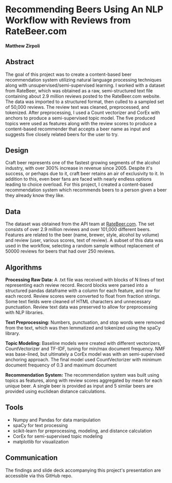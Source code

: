 # Recommending Beers Using An NLP Workflow with Reviews from RateBeer.com

#### Matthew Zirpoli

## Abstract
The goal of this project was to create a content-based beer recommendation system utilizing natural language processing techniques along with unsupervised/semi-supervised learning. I worked with a dataset from RateBeer, which was obtained as a raw, semi-structured text file containing about 2.9 million reviews posted to the RateBeer.com website. The data was imported to a structured format, then culled to a sampled set of 50,000 reviews. The review text was cleaned, preprocessed, and tokenized. After preprocessing, I used a Count vectorizer and CorEx with anchors to produce a semi-supervised topic model. The five produced topics were used as features along with the review scores to produce a content-based recommender that accepts a beer name as input and suggests five closely related beers for the user to try.

## Design
Craft beer represents one of the fastest growing segments of the alcohol industry, with over 300% increase in revenue since 2005. Despite it's success, or perhaps due to it, craft beer retains an air of exclusivity to it. In addition to this, even beer fans are faced with nearly endless options leading to choice overload. For this project, I created a content-based recommendation system which recommends beers to a person given a beer they already know they like. 

## Data
The dataset was obtained from the API team at [RateBeer.com](ratebeer.com). The set consists of over 2.9 million reviews and over 101,000 different beers. Features are related to the beer (name, brewer, style, alcohol by volume) and review (user, various scores, text of review). A subset of this data was used in the workflow, selecting a random sample without replacement of 50000 reviews for beers that had over 250 reviews. 

## Algorithms
**Processing Raw Data:** A .txt file was received with blocks of N lines of text representing each review record. Record blocks were parsed into a structured pandas dataframe with a column for each feature, and row for each record. Review scores were converted to float from fraction strings. Some text fields were cleaned of HTML characters and unnecessary punctuation. Review text data was preserved to allow for preprocessing with NLP libraries.

**Text Preprocessing:** Numbers, punctuation, and stop words were removed from the text,  which was then lemmatized and tokenized using the spaCy library.

**Topic Modeling:** Baseline models were created with different vectorizers, CountVectorizer and TF-IDF, tuning for min/max document frequency. NMF was base-lined, but ultimately a CorEx model was with an semi-supervised anchoring approach. The final model used CountVectorizer with minimum document frequency of 0.3 and maximum document

**Recommendation System:** The recommendation system was built using topics as features, along with review scores aggregated by mean for each unique beer. A single beer is provided as input and 5 similar beers are provided using euclidean distance calculations.

## Tools
- Numpy and Pandas for data manipulation
- spaCy for text processing
- scikit-learn for preprocessing, modeling, and distance calculation
- CorEx for semi-supervised topic modeling
- matplotlib for visualization

## Communication
The findings and slide deck accompanying this project's presentation are accessible via this GitHub repo.
